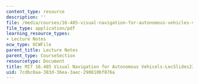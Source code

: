 ```yaml
---
content_type: resource
description: ''
file: /media/courses/16-485-visual-navigation-for-autonomous-vehicles-vnav-fall-2020/7cdbc0aa383d36ea3aec290810bf876a_MIT16_485F20_lec23.pdf
file_type: application/pdf
learning_resource_types:
- Lecture Notes
ocw_type: OCWFile
parent_title: Lecture Notes
parent_type: CourseSection
resourcetype: Document
title: MIT 16.485 Visual Navigation for Autonomous Vehicels-LecSlides23
uid: 7cdbc0aa-383d-36ea-3aec-290810bf876a
---
```

